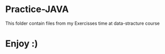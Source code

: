 # Practice-JAVA

This folder contain files from my Exercisses time at data-stracture course

# Enjoy :)
